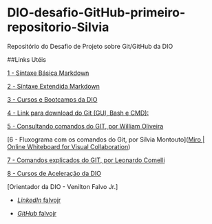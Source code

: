 # DIO-desafio-GitHub-primeiro-repositorio-Silvia

Repositório do Desafio de Projeto sobre Git/GitHub da DIO

##Links Utéis

[1 - Síntaxe Básica Markdown](Https://www.markdownguide.org/basic-syntax/)

[2 - Síntaxe Extendida Markdown](https://www.markdownguide.org/extended-syntax/)

[3 - Cursos e Bootcamps da DIO](https://web.dio.me/home)

[4 - Link para download do Git (GUI, Bash e CMD):](https://git-scm.com/downloads)

[5 - Consultando comandos do GIT, por William Oliveira](https://woliveiras.com.br/posts/comandos-mais-utilizados-no-git/)

[6 - Fluxograma com os comandos do Git, por Sílvia Montouto]([Miro | Online Whiteboard for Visual Collaboration](https://miro.com/app/board/uXjVOldulIM=/?share_link_id=605179229425))

[7 - Comandos explicados do GIT, por Leonardo Comelli](https://gist.github.com/leocomelli/2545add34e4fec21ec16#remover-diret%C3%B3rio)

[8 - Cursos de Aceleração da DIO](https://web.dio.me/accelerations)

[Orientador da DIO - Venilton Falvo Jr.]

* [*LinkedIn* falvojr](https://linkedin.com/in/falvojr)

* [*GitHub* falvojr](https://github.com/falvojr)


